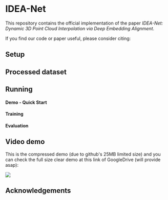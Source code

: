 # IDEA-Net

This repository contains the official implementation of the paper *IDEA-Net: Dynamic 3D Point Cloud Interpolation via Deep Embedding Alignment*.

If you find our code or paper useful, please consider citing:
<!-- @inproceedings{zeng2022ideanet,
  title={IDEA-Net: Dynamic 3D Point Cloud Interpolation via Deep Embedding Alignment},
  author={Zeng, Yiming and Qian, Yue and Zhang, Qijian and Hou, Junhui and Yuan, Yixuan and He, Ying},
  booktitle={Proceedings of the IEEE/CVF Conference on Computer Vision and Pattern Recognition},
  pages={????},
  year={2022}
} -->

## Setup

## Processed dataset

## Running

#### Demo - Quick Start

#### Training

#### Evaluation

## Video demo

This is the compressed demo (due to github's 25MB limited size) and you can check the full size clear demo at this link of GoogleDrive (will provide asap):

![](https://github.com/ZENGYIMING-EAMON/IDEA-Net/blob/main/demo_small_size.gif)

## Acknowledgements

<!-- For further questions, please contact 'ym.zeng@my.cityu.edu.hk' -->
